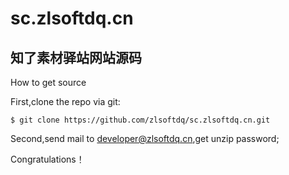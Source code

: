 # sc.zlsoftdq.cn #

## 知了素材驿站网站源码 ##

How to get source
   
First,clone the repo via git:

 `$ git clone https://github.com/zlsoftdq/sc.zlsoftdq.cn.git`

Second,send mail to developer@zlsoftdq.cn,get unzip password;

Congratulations！